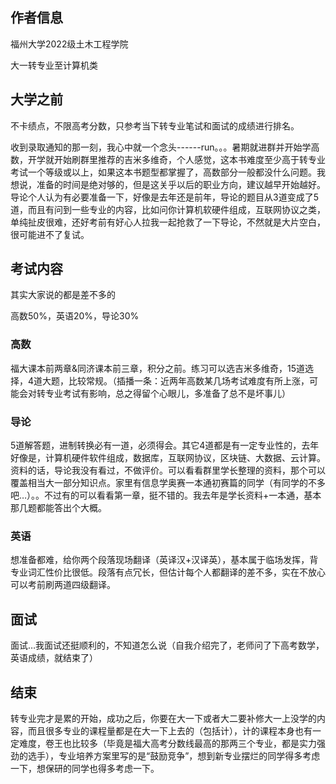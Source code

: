 ## 作者信息

福州大学2022级土木工程学院

大一转专业至计算机类

## 大学之前

不卡绩点，不限高考分数，只参考当下转专业笔试和面试的成绩进行排名。

收到录取通知的那一刻，我心中就一个念头------run。。。暑期就进群并开始学高数，开学就开始刷群里推荐的吉米多维奇，个人感觉，这本书难度至少高于转专业考试一个等级或以上，如果这本书题型都掌握了，高数部分一般都没什么问题。我想说，准备的时间是绝对够的，但是这关乎以后的职业方向，建议越早开始越好。导论个人认为有必要准备一下，好像是去年还是前年，导论的题目从3道变成了5道，而且有问到一些专业的内容，比如问你计算机软硬件组成，互联网协议之类，单纯扯皮很难，还好考前有好心人拉我一起抢救了一下导论，不然就是大片空白，很可能进不了复试。

## 考试内容

其实大家说的都是差不多的

高数50%，英语20%，导论30%

### 高数

福大课本前两章&同济课本前三章，积分之前。练习可以选吉米多维奇，15道选择，4道大题，比较常规。（插播一条：近两年高数某几场考试难度有所上涨，可能会对转专业考试有影响，总之得留个心眼儿，多准备了总不是坏事儿）

### 导论

5道解答题，进制转换必有一道，必须得会。其它4道都是有一定专业性的，去年好像是，计算机硬件软件组成，数据库，互联网协议，区块链、大数据、云计算。资料的话，导论我没有看过，不做评价。可以看看群里学长整理的资料，那个可以覆盖相当大一部分知识点。家里有信息学奥赛一本通初赛篇的同学（有同学的不多吧…）。。不过有的可以看看第一章，挺不错的。我去年是学长资料+一本通，基本那几题都能答出个大概。

### 英语

想准备都难，给你两个段落现场翻译（英译汉+汉译英），基本属于临场发挥，背专业词汇性价比很低。段落有点冗长，但估计每个人都翻译的差不多，实在不放心可以考前刷两道四级翻译。

## 面试

面试…我面试还挺顺利的，不知道怎么说（自我介绍完了，老师问了下高考数学，英语成绩，就结束了）

## 结束

转专业完才是累的开始，成功之后，你要在大一下或者大二要补修大一上没学的内容，而且很多专业的课程量都是在大一下上去的（包括计），计的课程本身也有一定难度，卷王也比较多（毕竟是福大高考分数线最高的那两三个专业，都是实力强劲的选手），专业培养方案里写的是“鼓励竞争”，想到新专业摆烂的同学得多考虑一下，想保研的同学也得多考虑一下。